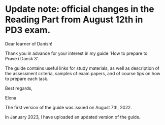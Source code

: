 
<script async data-uid="7a1315e1ac" src="https://fantastic-artisan-8379.ck.page/7a1315e1ac/index.js"></script>
# Update note: official changes in the Reading Part from August 12th in PD3 exam.  


Dear learner of Danish!

Thank you in advance for your interest in my guide 'How to prepare to Prøve i Dansk 3'.  

The guide contains useful links for study materials, as well as description of the assessment criteria, samples of exam papers, and of course tips on how to prepare each task.


Best regards,

Elena

The first version of the guide was issued on August 7th, 2022. 

In January 2023, I have uploaded an updated version of the guide. 

